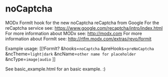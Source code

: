 noCaptcha
=========

MODx FormIt hook for the new noCaptcha reCaptcha from Google
For the reCaptcha service see: https://www.google.com/recaptcha/intro/index.html
For more information about MODx see: http://modx.com
For more information about FormIt see: http://rtfm.modx.com/extras/revo/formit

Example usage:
[[!FormIt? &hooks=`noCaptcha` &preHooks=`preNoCaptcha` &ncTheme=`light|dark` &ncName=`other name for placeholder` &ncType=`image|audio` ]]

See basic_example.html for an basic example. :)
